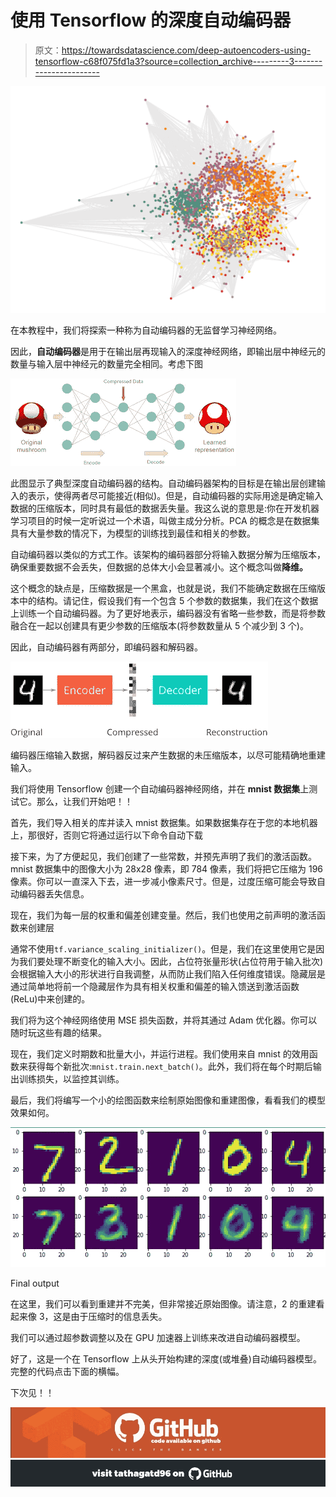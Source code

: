 # 使用 Tensorflow 的深度自动编码器

> 原文：<https://towardsdatascience.com/deep-autoencoders-using-tensorflow-c68f075fd1a3?source=collection_archive---------3----------------------->

![](img/c0ce9751155e62b60e3da1a6d3e78686.png)

在本教程中，我们将探索一种称为自动编码器的无监督学习神经网络。

因此，**自动编码器**是用于在输出层再现输入的深度神经网络，即输出层中神经元的数量与输入层中神经元的数量完全相同。考虑下图

![](img/7e3119f0771d5cf16a439f97779d2284.png)

此图显示了典型深度自动编码器的结构。自动编码器架构的目标是在输出层创建输入的表示，使得两者尽可能接近(相似)。但是，自动编码器的实际用途是确定输入数据的压缩版本，同时具有最低的数据丢失量。我这么说的意思是:你在开发机器学习项目的时候一定听说过一个术语，叫做主成分分析。PCA 的概念是在数据集具有大量参数的情况下，为模型的训练找到最佳和相关的参数。

自动编码器以类似的方式工作。该架构的编码器部分将输入数据分解为压缩版本，确保重要数据不会丢失，但数据的总体大小会显著减小。这个概念叫做**降维。**

这个概念的缺点是，压缩数据是一个黑盒，也就是说，我们不能确定数据在压缩版本中的结构。请记住，假设我们有一个包含 5 个参数的数据集，我们在这个数据上训练一个自动编码器。为了更好地表示，编码器没有省略一些参数，而是将参数融合在一起以创建具有更少参数的压缩版本(将参数数量从 5 个减少到 3 个)。

因此，自动编码器有两部分，即编码器和解码器。

![](img/d2c73467ffca1a2cc6ee6255856defd4.png)

编码器压缩输入数据，解码器反过来产生数据的未压缩版本，以尽可能精确地重建输入。

我们将使用 Tensorflow 创建一个自动编码器神经网络，并在 **mnist 数据集**上测试它。那么，让我们开始吧！！

首先，我们导入相关的库并读入 mnist 数据集。如果数据集存在于您的本地机器上，那很好，否则它将通过运行以下命令自动下载

接下来，为了方便起见，我们创建了一些常数，并预先声明了我们的激活函数。mnist 数据集中的图像大小为 28x28 像素，即 784 像素，我们将把它压缩为 196 像素。你可以一直深入下去，进一步减小像素尺寸。但是，过度压缩可能会导致自动编码器丢失信息。

现在，我们为每一层的权重和偏差创建变量。然后，我们也使用之前声明的激活函数来创建层

通常不使用`tf.variance_scaling_initializer()`。但是，我们在这里使用它是因为我们要处理不断变化的输入大小。因此，占位符张量形状(占位符用于输入批次)会根据输入大小的形状进行自我调整，从而防止我们陷入任何维度错误。隐藏层是通过简单地将前一个隐藏层作为具有相关权重和偏差的输入馈送到激活函数(ReLu)中来创建的。

我们将为这个神经网络使用 MSE 损失函数，并将其通过 Adam 优化器。你可以随时玩这些有趣的结果。

现在，我们定义时期数和批量大小，并运行进程。我们使用来自 mnist 的效用函数来获得每个新批次:`mnist.train.next_batch()`。此外，我们将在每个时期后输出训练损失，以监控其训练。

最后，我们将编写一个小的绘图函数来绘制原始图像和重建图像，看看我们的模型效果如何。

![](img/66d7e046a38c7d20a72cb580287e6c23.png)

Final output

在这里，我们可以看到重建并不完美，但非常接近原始图像。请注意，2 的重建看起来像 3，这是由于压缩时的信息丢失。

我们可以通过超参数调整以及在 GPU 加速器上训练来改进自动编码器模型。

好了，这是一个在 Tensorflow 上从头开始构建的深度(或堆叠)自动编码器模型。完整的代码点击下面的横幅。

下次见！！

[![](img/b4a13c7b376a7eddd97219f5fa8ea5c3.png)](https://github.com/Tathagatd96/Deep-Autoencoder-using-Tensorflow)[![](img/c65b24978499ea8c629bb3c88e6070ce.png)](https://github.com/Tathagatd96)